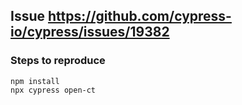 ## Issue https://github.com/cypress-io/cypress/issues/19382

### Steps to reproduce

```
npm install
npx cypress open-ct
```
